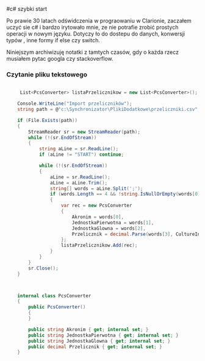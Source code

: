 #c# szybki start

Po prawie 30 latach odświdczenia w prograowaniu w Clarionie, zaczałem uczyć sie c# i bardzo irytowało mnie, ze nie potrafie zrobić prostych operacji w nowym języku. Dotyczy ło do dostepu do danych, konwersji typów , inne formy if else czy switch.

Niniejszym archiwizuję notatki z tamtych czasów, gdy o każda rzecz musiałem pytac googla czy stackoverflow.



### Czytanie pliku tekstowego

```csharp

     List<PcsConverter> listaPrzelicznikow = new List<PcsConverter>();

    Console.WriteLine("Import przeliczników");
    string path = @"c:\Synchronizator\PlikiDodatkowe\przeliczniki.csv";

    if (File.Exists(path))
    {
        StreamReader sr = new StreamReader(path);
        while (!(sr.EndOfStream))
        {
            string aLine = sr.ReadLine();
            if (aLine != "START") continue;

            while (!(sr.EndOfStream))
            {
                aLine = sr.ReadLine();
                aLine = aLine.Trim();
                string[] words = aLine.Split(';');
                if (words.Length == 4 && !string.IsNullOrEmpty(words[0]))
                {
                    var rec = new PcsConverter
                    {
                        Akronim = words[0],
                        JednostkaPierwotna = words[1],
                        JednostkaGlowna = words[2],
                        Przelicznik = decimal.Parse(words[3], CultureInfo.InvariantCulture)
                    };
                    listaPrzelicznikow.Add(rec);
                }
            }
        }
        sr.Close();
    }



    internal class PcsConverter
    {
        public PcsConverter()
        {
        }

        public string Akronim { get; internal set; }
        public string JednostkaPierwotna { get; internal set; }
        public string JednostkaGlowna { get; internal set; }
        public decimal Przelicznik { get; internal set; }
    }
```

